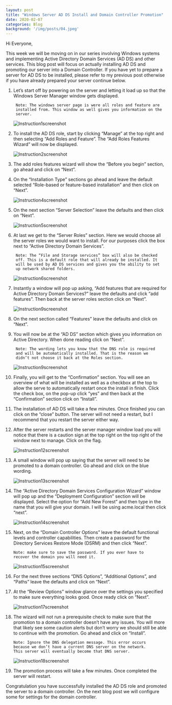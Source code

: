 ```yaml
---
layout: post
title: "Windows Server AD DS Install and Domain Controller Promotion"
date: 2020-02-07
categories: Blog
background: '/img/posts/04.jpeg'
---
```


Hi Everyone,

  This week we will be moving on in our series involving Windows systems and implementing
  Active Directory Domain Services (AD DS) and other services. This blog post will focus
  on actually installing AD DS and promoting our server into a Domain Controller. If you
  have yet to prepare a server for AD DS to be installed, please refer to my previous post
  otherwise if you have already prepared your server continue below.

1. Let’s start off by powering on the server and letting it load up so that the Windows Server
   Manager window gets displayed.

        Note: The windows server page is were all roles and feature are 
        installed from. This window as well gives you information on the 
        server.
        
   ![Instruction1screenshot](/newblog/img/resources/2020-02-07-Post/1.jpg)

2. To install the AD DS role, start by clicking “Manage” at the top right and then selecting “Add
   Roles and Feature”. The “Add Roles Features Wizard” will now be displayed.
   
   ![Instruction2screenshot](/newblog/img/resources/2020-02-07-Post/2.jpg)

3. The add roles features wizard will show the “Before you begin” section, go ahead and click on
   “Next”.

4. On the “Installation Type” sections go ahead and leave the default selected “Role-based or
   feature-based installation” and then click on “Next”.
   
   ![Instruction4screenshot](/newblog/img/resources/2020-02-07-Post/4.jpg)

5. On the next section “Server Selection” leave the defaults and then click on “Next”.

   ![Instruction5screenshot](/newblog/img/resources/2020-02-07-Post/5.jpg)

6. At last we get to the “Server Roles” section. Here we would choose all the server roles we would
   want to install. For our purposes click the box next to “Active Directory Domain Services”.

        Note: The “File and Storage services” box will also be checked 
        off. This is a default role that will already be installed. It 
        will be used by AD DS services and gives you the ability to set 
        up network shared folders.
        
   ![Instruction6screenshot](/newblog/img/resources/2020-02-07-Post/6.jpg)

7. Instantly a window will pop up asking, “Add features that are required for Active Directory Domain
   Services?” leave the defaults and click “add features”. Then back at the server roles section click
   on “Next”.
   
   ![Instruction9screenshot](/newblog/img/resources/2020-02-07-Post/9.jpg)

8. On the next section called “Features” leave the defaults and click on “Next”.

9. You will now be at the “AD DS” section which gives you information on Active Directory. When done
   reading click on “Next”.

        Note: The wording lets you know that the DNS role is required 
        and will be automatically installed. That is the reason we 
        didn’t not choose it back at the Roles section.
        
   ![Instruction9screenshot](/newblog/img/resources/2020-02-07-Post/9.jpg)

10. Finally, you will get to the “Confirmation” section. You will see an overview of what will be installed
    as well as a checkbox at the top to allow the serve to automatically restart once the install in finish.
    Click the check box, on the pop-up click “yes” and then back at the “Confirmation” section click on
    “Install”.

11. The installation of AD DS will take a few minutes. Once finished you can click on the “close” button. The
    server will not need a restart, but I recommend that you restart the server either way.

12. After the server restarts and the server manager window load you will notice that there is a caution sign
    at the top right on the top right of the window next to manage. Click on the flag.
    
    ![Instruction12screenshot](/newblog/img/resources/2020-02-07-Post/12.jpg)

13. A small window will pop up saying that the server will need to be promoted to a domain controller. Go ahead
    and click on the blue wording.
    
    ![Instruction13screenshot](/newblog/img/resources/2020-02-07-Post/13.jpg)

14. The “Active Directory Domain Services Configuration Wizard” window will pop up and the “Deployment
     Configuration” section will be displayed. Select the option for “Add New Forest” and then type in the
     name that you will give your domain. I will be using acme.local then click “next”.
     
    ![Instruction14screenshot](/newblog/img/resources/2020-02-07-Post/14.jpg)

15. Next, on the “Domain Controller Options” leave the default functional levels and controller capabilities.
    Then create a password for the Directory Services Restore Mode (DSRM) and then click “Next”.

        Note: make sure to save the password. If you ever have to 
        recover the domain you will need it.
        
    ![Instruction15screenshot](/newblog/img/resources/2020-02-07-Post/15.jpg)

16. For the next three sections “DNS Options”, “Additional Options”, and “Paths” leave the defaults and click
    on “Next”.

17. At the “Review Options” window glance over the settings you specified to make sure everything looks good.
    Once ready click on “Next”.
    
    ![Instruction17screenshot](/newblog/img/resources/2020-02-07-Post/17.jpg)

18. The wizard will not run a prerequisite check to make sure that the promotion to a domain controller doesn’t
    have any issues. You will more that likely see some caution alerts but don’t worry we should still be able
    to continue with the promotion. Go ahead and click on “Install”.

        Note: Ignore the DNS delegation message. This error occurs 
        because we don’t have a current DNS server on the network. 
        This server will eventually become that DNS server.
      
    ![Instruction18screenshot](/newblog/img/resources/2020-02-07-Post/18.jpg)

19. The promotion process will take a few minutes. Once completed the server will restart.

Congratulation you have successfully installed the AD DS role and promoted the server to a domain controller.
On the next blog post we will configure some for settings for the domain controller.

